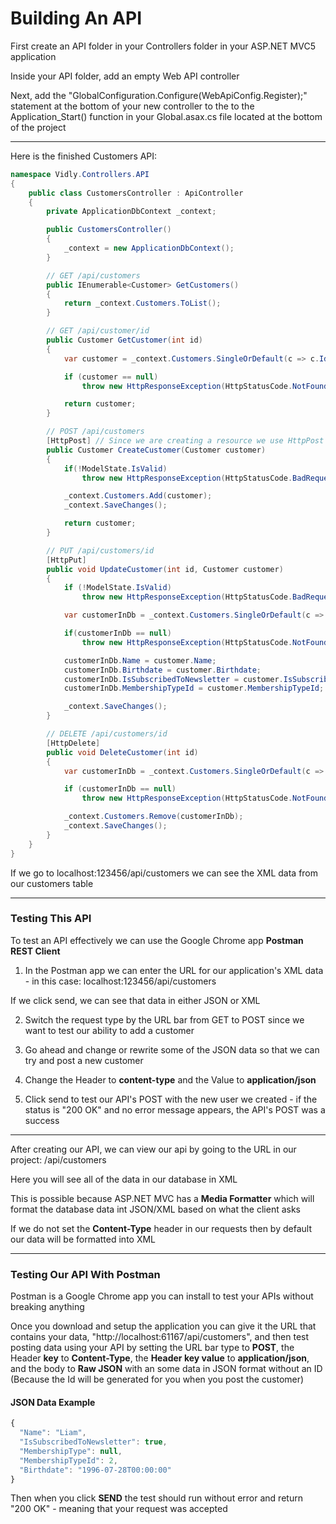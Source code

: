 # Building An API

First create an API folder in your Controllers folder in your ASP.NET MVC5 application

Inside your API folder, add an empty Web API controller

Next, add the "GlobalConfiguration.Configure(WebApiConfig.Register);" statement at the bottom of your new controller to the to the Application_Start() function in your Global.asax.cs file located at the bottom of the project

***

Here is the finished Customers API:

```cs
namespace Vidly.Controllers.API
{
    public class CustomersController : ApiController
    {
        private ApplicationDbContext _context;

        public CustomersController()
        {
            _context = new ApplicationDbContext();
        }

        // GET /api/customers
        public IEnumerable<Customer> GetCustomers()
        {
            return _context.Customers.ToList();
        }

        // GET /api/customer/id
        public Customer GetCustomer(int id)
        {
            var customer = _context.Customers.SingleOrDefault(c => c.Id == id);

            if (customer == null)
                throw new HttpResponseException(HttpStatusCode.NotFound);

            return customer;
        }

        // POST /api/customers
        [HttpPost] // Since we are creating a resource we use HttpPost
        public Customer CreateCustomer(Customer customer)
        {
            if(!ModelState.IsValid)
                throw new HttpResponseException(HttpStatusCode.BadRequest);

            _context.Customers.Add(customer);
            _context.SaveChanges();

            return customer;
        }

        // PUT /api/customers/id
        [HttpPut]
        public void UpdateCustomer(int id, Customer customer)
        {
            if (!ModelState.IsValid)
                throw new HttpResponseException(HttpStatusCode.BadRequest);

            var customerInDb = _context.Customers.SingleOrDefault(c => c.Id == id);

            if(customerInDb == null)
                throw new HttpResponseException(HttpStatusCode.NotFound);

            customerInDb.Name = customer.Name;
            customerInDb.Birthdate = customer.Birthdate;
            customerInDb.IsSubscribedToNewsletter = customer.IsSubscribedToNewsletter;
            customerInDb.MembershipTypeId = customer.MembershipTypeId;

            _context.SaveChanges();
        }

        // DELETE /api/customers/id
        [HttpDelete]
        public void DeleteCustomer(int id)
        {
            var customerInDb = _context.Customers.SingleOrDefault(c => c.Id == id);

            if (customerInDb == null)
                throw new HttpResponseException(HttpStatusCode.NotFound);

            _context.Customers.Remove(customerInDb);
            _context.SaveChanges();
        }
    }
}
```

If we go to localhost:123456/api/customers we can see the XML data from our customers table

***

### Testing This API

To test an API effectively we can use the Google Chrome app **Postman REST Client**

1. In the Postman app we can enter the URL for our application's XML data - in this case: localhost:123456/api/customers

If we click send, we can see that data in either JSON or XML

2. Switch the request type by the URL bar from GET to POST since we want to test our ability to add a customer

3. Go ahead and change or rewrite some of the JSON data so that we can try and post a new customer

4. Change the Header to **content-type** and the Value to **application/json**

5. Click send to test our API's POST with the new user we created - if the status is "200 OK" and no error message appears, the API's POST was a success

***

After creating our API, we can view our api by going to the URL in our project: /api/customers

Here you will see all of the data in our database in XML

This is possible because ASP.NET MVC has a **Media Formatter** which will format the database data int JSON/XML based on what the client asks

If we do not set the **Content-Type** header in our requests then by default our data will be formatted into XML

***

### Testing Our API With Postman

Postman is a Google Chrome app you can install to test your APIs without breaking anything

Once you download and setup the application you can give it the URL that contains your data, "http://localhost:61167/api/customers", and then test posting data using your API by setting the URL bar type to **POST**, the Header **key** to **Content-Type**, the **Header key value** to **application/json**, and the body to **Raw JSON** with an some data in JSON format without an ID (Because the Id will be generated for you when you post the customer)

#### JSON Data Example

```js
{
  "Name": "Liam",
  "IsSubscribedToNewsletter": true,
  "MembershipType": null,
  "MembershipTypeId": 2,
  "Birthdate": "1996-07-28T00:00:00"
}
```

Then when you click **SEND** the test should run without error and return "200 OK" - meaning that your request was accepted
